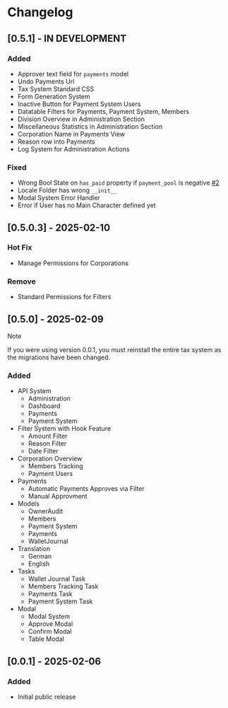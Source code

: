 # Changelog

## [0.5.1] - IN DEVELOPMENT

### Added

- Approver text field for `payments` model
- Undo Payments Url
- Tax System Standard CSS
- Form Generation System
- Inactive Button for Payment System Users
- Datatable Filters for Payments, Payment System, Members
- Division Overview in Administration Section
- Miscellaneous Statistics in Administration Section
- Corporation Name in Payments View
- Reason row into Payments
- Log System for Administration Actions

### Fixed

- Wrong Bool State on `has_paid` property if `payment_pool` is negative [#2](https://github.com/Geuthur/aa-taxsystem/issues/2)
- Locale Folder has wrong `__init__`
- Modal System Error Handler
- Error if User has no Main Character defined yet

## [0.5.0.3] - 2025-02-10

### Hot Fix

- Manage Permissions for Corporations

### Remove

- Standard Permissions for Filters

## [0.5.0] - 2025-02-09

> [!NOTE]
> If you were using version 0.0.1, you must reinstall the entire tax system as the migrations have been changed.

### Added

- API System
  - Administration
  - Dashboard
  - Payments
  - Payment System
- Filter System with Hook Feature
  - Amount Filter
  - Reason Filter
  - Date Filter
- Corporation Overview
  - Members Tracking
  - Payment Users
- Payments
  - Automatic Payments Approves via Filter
  - Manual Approvment
- Models
  - OwnerAudit
  - Members
  - Payment System
  - Payments
  - WalletJournal
- Translation
  - German
  - English
- Tasks
  - Wallet Journal Task
  - Members Tracking Task
  - Payments Task
  - Payment System Task
- Modal
  - Modal System
  - Approve Modal
  - Confirm Modal
  - Table Modal

## [0.0.1] - 2025-02-06

### Added

- Initial public release
